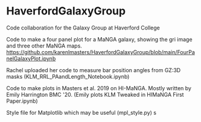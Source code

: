 # HaverfordGalaxyGroup
Code collaboration for the Galaxy Group at Haverford College

Code to make a four panel plot for a MaNGA galaxy, showing the gri image and three other MaNGA maps. 
https://github.com/karenlmasters/HaverfordGalaxyGroup/blob/main/FourPanelGalaxyPlot.ipynb

Rachel uploaded her code to measure bar position angles from GZ:3D masks (KLM_RRL_PAandLength_Notebook.ipynb) 

Code to make plots in Masters et al. 2019 on HI-MaNGA. Mostly written by Emily Harrington BMC '20. 
(Emily plots KLM Tweaked in HIMaNGA First Paper.ipynb) 

Style file for Matplotlib which may be useful (mpl_style.py) s

